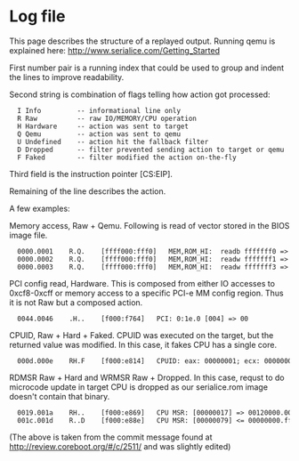 # Log file
This page describes the structure of a replayed output. Running qemu is
explained here: <http://www.serialice.com/Getting_Started>

First number pair is a running index that could be used to group and
indent the lines to improve readability.

Second string is combination of flags telling how action got processed:

      I Info         -- informational line only
      R Raw          -- raw IO/MEMORY/CPU operation
      H Hardware     -- action was sent to target
      Q Qemu         -- action was sent to qemu
      U Undefined    -- action hit the fallback filter
      D Dropped      -- filter prevented sending action to target or qemu
      F Faked        -- filter modified the action on-the-fly

Third field is the instruction pointer \[CS:EIP\].

Remaining of the line describes the action.

A few examples:

Memory access, Raw + Qemu. Following is read of vector stored in the
BIOS image file.

      0000.0001    R.Q.    [ffff000:fff0]   MEM,ROM_HI:  readb fffffff0 => ea
      0000.0002    R.Q.    [ffff000:fff0]   MEM,ROM_HI:  readw fffffff1 => e05b
      0000.0003    R.Q.    [ffff000:fff0]   MEM,ROM_HI:  readw fffffff3 => f000

PCI config read, Hardware. This is composed from either IO accesses to
0xcf8-0xcff or memory access to a specific PCI-e MM config region. Thus
it is not Raw but a composed action.

      0044.0046    .H..    [f000:f764]   PCI: 0:1e.0 [004] => 00

CPUID, Raw + Hard + Faked. CPUID was executed on the target, but the
returned value was modified. In this case, it fakes CPU has a single
core.

      000d.000e    RH.F    [f000:e814]   CPUID: eax: 00000001; ecx: 00000000 => 00000f4a.00010800.0000649d.bfebfbff

RDMSR Raw + Hard and WRMSR Raw + Dropped. In this case, requst to do
microcode update in target CPU is dropped as our serialice.rom image
doesn't contain that binary.

      0019.001a    RH..    [f000:e869]   CPU MSR: [00000017] => 00120000.00000000
      001c.001d    R..D    [f000:e88e]   CPU MSR: [00000079] <= 00000000.fffdfc10


(The above is taken from the commit message found at
<http://review.coreboot.org/#/c/2511/> and was slightly edited)
